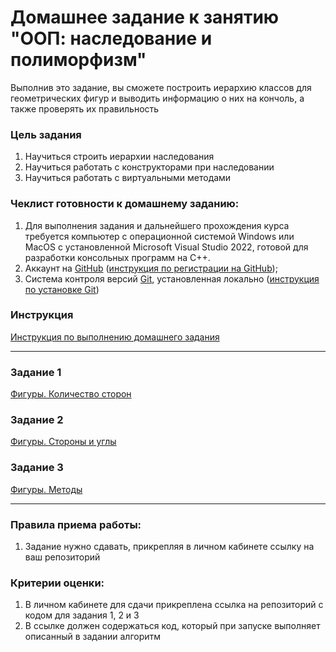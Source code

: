 # Домашнее задание к занятию "ООП: наследование и полиморфизм"

Выполнив это задание, вы сможете построить иерархию классов для геометрических фигур и выводить информацию о них на кончоль, а также проверять их правильность

### Цель задания

1. Научиться строить иерархии наследования
2. Научиться работать с конструкторами при наследовании
3. Научиться работать с виртуальными методами

### Чеклист готовности к домашнему заданию:

1. Для выполнения задания и дальнейшего прохождения курса требуется компьютер с операционной системой Windows или MacOS с установленной Microsoft Visual Studio 2022, готовой для разработки консольных программ на C++.
2. Аккаунт на [GitHub](https://github.com/) ([инструкция по регистрации на GitHub](https://github.com/netology-code/cppm-homeworks/tree/main/common/sign%20up));
3. Система контроля версий [Git](https://git-scm.com/), установленная локально ([инструкция по установке Git](https://github.com/netology-code/cppm-homeworks/tree/main/common/download))

### Инструкция

[Инструкция по выполнению домашнего задания](https://github.com/netology-code/cppm-homeworks/blob/main/common/readme.md)

------

### Задание 1

[Фигуры. Количество сторон](01)

### Задание 2

[Фигуры. Стороны и углы](02)

### Задание 3

[Фигуры. Методы](03)

------

### Правила приема работы:

1. Задание нужно сдавать, прикрепляя в личном кабинете ссылку на ваш репозиторий

### Критерии оценки:

1. В личном кабинете для сдачи прикреплена ссылка на репозиторий с кодом для задания 1, 2 и 3
2. В ссылке должен содержаться код, который при запуске выполняет описанный в задании алгоритм
